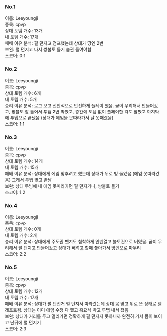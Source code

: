 ### No.1<br>
이름: Leeyoungji <br>
종목: cpvp <br>
상대 토템 개수: 13개 <br>
내 토템 개수: 17개 <br>
패배 이유 분석: 펄 던지고 점프했는데 상대가 땅엔 2번 <br>
보완: 펄 던지고 나서 쌍불토 들기 습관 들여야함 <br>
스코어: 0:1 <br>

### No.2<br>
이름: Leeyoungji <br>
종목: cpvp <br>
상대 토템 개수: 6개 <br>
내 토템 개수: 5개 <br>
승리 이유 분석: 로그 보고 전반적으로 안전하게 플레이 했음. 굳이 무리해서 안들어갔고, 쌍불토 잘 들어서 투탭 2번 막았고, 중간에 토템 없이 플레이할 각도 잘봤고 마지막에 투탭으로 끝냈음 (상대가 에임을 못따라가서 날 못때렸음)  <br>
스코어: 1:1 <br>

### No.3<br>
이름: Leeyoungji <br>
종목: cpvp <br>
상대 토템 개수: 14개 <br>
내 토템 개수: 15개 <br>
패배 이유 분석: 상대에게 에임 맞추려고 했는데 상대가 뒤로 빙 돌았음 (에임 못따라갔음) 그래서 투탭 맞고 끝남<br>
보완: 상대 무빙에 내 에임 못따라가면 펄 던지거나, 쌍불토 들기 <br>
스코어: 1:2 <br>

### No.4<br>
이름: Leeyoungji <br>
종목: cpvp <br>
상대 토템 개수: 0개 <br>
내 토템 개수: 2개 <br>
승리 이유 분석: 상대에게 주도권 뺏겨도 침착하게 인벤열고 불토컨으로 버텼음. 굳이 무리해서 펄 던지고 안들어갔고 상대가 빼려고 할때 쫓아가서 땅엔으로 마무리<br>
스코어: 2:2 <br>

### No.5<br>
이름: Leeyoungji <br>
종목: cpvp <br>
상대 토템 개수: 12개 <br>
내 토템 개수: 17개 <br>
패배 이유 분석: 상대가 펄 던진거 펄 던져서 따라갔는데 상대 몸 맞고 위로 뜬 상태로 텔레포트됨. 상대는 이미 에임 수정 다 했고 흑요석 박고 투탭 내서 졌음<br>
보완: 상대가 거리를 두고 멀리가면 정확하게 펄 던지지 못하니까 완전히 가서 몸이 보이고 난뒤에 펄 던지기 <br>
스코어: 2:3 <br>